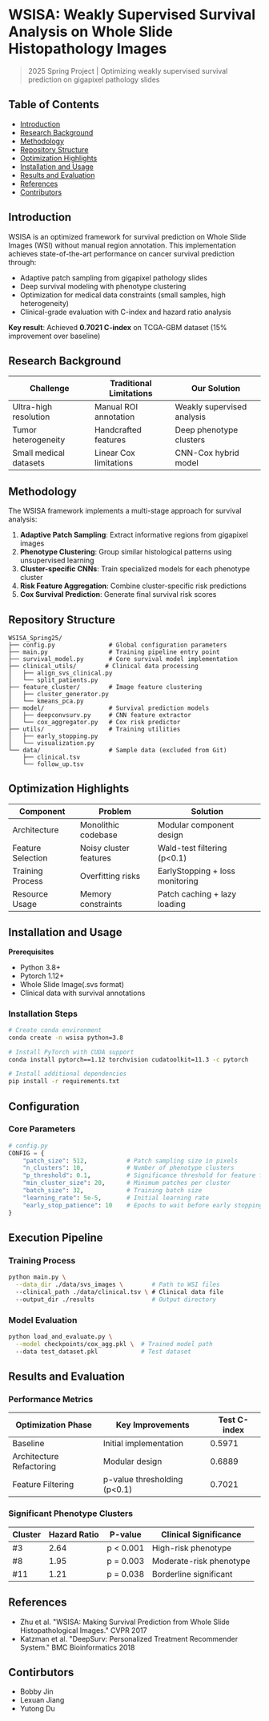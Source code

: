 # WSISA: Weakly Supervised Survival Analysis on Whole Slide Histopathology Images

> 2025 Spring Project | Optimizing weakly supervised survival prediction on gigapixel pathology slides

## Table of Contents
- [Introduction](#introduction)
- [Research Background](#research-background)
- [Methodology](#methodology)
- [Repository Structure](#repository-structure)
- [Optimization Highlights](#optimization-highlights)
- [Installation and Usage](#installation-and-usage)
- [Results and Evaluation](#results-and-evaluation)
- [References](#references)
- [Contributors](#contributors)

## Introduction

WSISA is an optimized framework for survival prediction on Whole Slide Images (WSI) without manual region annotation. This implementation achieves state-of-the-art performance on cancer survival prediction through:

- Adaptive patch sampling from gigapixel pathology slides
- Deep survival modeling with phenotype clustering
- Optimization for medical data constraints (small samples, high heterogeneity)
- Clinical-grade evaluation with C-index and hazard ratio analysis

**Key result**: Achieved **0.7021 C-index** on TCGA-GBM dataset (15% improvement over baseline)

## Research Background

| Challenge                  | Traditional Limitations       | Our Solution              |
|----------------------------|-------------------------------|---------------------------|
| Ultra-high resolution      | Manual ROI annotation         | Weakly supervised analysis|
| Tumor heterogeneity        | Handcrafted features          | Deep phenotype clusters   |
| Small medical datasets     | Linear Cox limitations        | CNN-Cox hybrid model      |

## Methodology

The WSISA framework implements a multi-stage approach for survival analysis:

1. **Adaptive Patch Sampling**: Extract informative regions from gigapixel images
2. **Phenotype Clustering**: Group similar histological patterns using unsupervised learning
3. **Cluster-specific CNNs**: Train specialized models for each phenotype cluster
4. **Risk Feature Aggregation**: Combine cluster-specific risk predictions
5. **Cox Survival Prediction**: Generate final survival risk scores

## Repository Structure
```
WSISA_Spring25/
├── config.py               # Global configuration parameters
├── main.py                 # Training pipeline entry point
├── survival_model.py       # Core survival model implementation
├── clinical_utils/        # Clinical data processing
│   ├── align_svs_clinical.py
│   └── split_patients.py
├── feature_cluster/        # Image feature clustering
│   ├── cluster_generator.py
│   └── kmeans_pca.py
├── model/                  # Survival prediction models
│   ├── deepconvsurv.py     # CNN feature extractor
│   └── cox_aggregator.py   # Cox risk predictor
├── utils/                  # Training utilities
│   ├── early_stopping.py
│   └── visualization.py
└── data/                   # Sample data (excluded from Git)
    ├── clinical.tsv
    └── follow_up.tsv
```

## Optimization Highlights

| Component                  | Problem                       |  Solution              |
|----------------------------|-------------------------------|---------------------------|
| Architecture               | Monolithic codebase           | Modular component design  |
| Feature Selection          | Noisy cluster features        | Wald-test filtering (p<0.1)|
|Training Process            | Overfitting risks             | EarlyStopping + loss monitoring      |
|Resource Usage              |	Memory constraints	          |Patch caching + lazy loading|

## Installation and Usage
**Prerequisites**
- Python 3.8+
- Pytorch 1.12+
- Whole Slide Image(.svs format)
- Clinical data with survival annotations

### Installation Steps
```bash
# Create conda environment
conda create -n wsisa python=3.8

# Install PyTorch with CUDA support
conda install pytorch==1.12 torchvision cudatoolkit=11.3 -c pytorch

# Install additional dependencies
pip install -r requirements.txt
```
## Configuration
### Core Parameters
```python
# config.py
CONFIG = {
    "patch_size": 512,           # Patch sampling size in pixels
    "n_clusters": 10,            # Number of phenotype clusters
    "p_threshold": 0.1,          # Significance threshold for feature filtering
    "min_cluster_size": 20,      # Minimum patches per cluster
    "batch_size": 32,            # Training batch size
    "learning_rate": 5e-5,       # Initial learning rate
    "early_stop_patience": 10    # Epochs to wait before early stopping
}
```
## Execution Pipeline
### Training Process
``` bash
python main.py \
  --data_dir ./data/svs_images \        # Path to WSI files
  --clinical_path ./data/clinical.tsv \ # Clinical data file
  --output_dir ./results                # Output directory
```
### Model Evaluation
```bash
python load_and_evaluate.py \
  --model checkpoints/cox_agg.pkl \  # Trained model path
  --data test_dataset.pkl            # Test dataset
```
## Results and Evaluation
### Performance Metrics

| Optimization Phase                  | Key Improvements                      |  Test C-index             |
|----------------------------|-------------------------------|---------------------------|
| Baseline             | Initial implementation           | 	0.5971 |
| Architecture Refactoring         | Modular design        | 	0.6889|
|Feature Filtering           | p-value thresholding (p<0.1)            | 0.7021     |

### Significant Phenotype Clusters
Cluster	|Hazard Ratio|	P-value	|Clinical Significance|
|----------------------------|-----------------|--------------|---------------------------|
#3	|2.64|	p < 0.001	|High-risk phenotype
#8	|1.95	|p = 0.003	|Moderate-risk phenotype
#11	|1.21	|p = 0.038	|Borderline significant

## References

- Zhu et al. "WSISA: Making Survival Prediction from Whole Slide Histopathological Images." CVPR 2017
- Katzman et al. "DeepSurv: Personalized Treatment Recommender System." BMC Bioinformatics 2018

## Contirbutors
- Bobby Jin
- Lexuan Jiang
- Yutong Du
